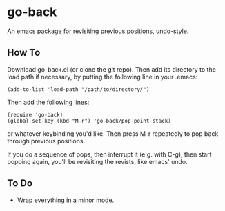 # go-back
An emacs package for revisiting previous positions, undo-style.

## How To
Download go-back.el (or clone the git repo). Then add its directory to the load path if necessary, by putting the following line in your .emacs:

    (add-to-list 'load-path "/path/to/directory/")

Then add the following lines:

	(require 'go-back)
	(global-set-key (kbd "M-r") 'go-back/pop-point-stack)

or whatever keybinding you'd like. Then press M-r repeatedly to pop back through previous positions.

If you do a sequence of pops, then interrupt it (e.g. with C-g), then start popping again, you'll be revisiting the revists, like emacs' undo.


## To Do
- Wrap everything in a minor mode.

